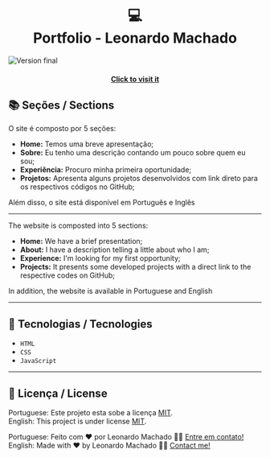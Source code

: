 <h1 align="center">💻<br>Portfolio - Leonardo Machado</h1>

![Version final](https://user-images.githubusercontent.com/74615811/186960334-fd5062cc-d383-4405-bd93-520778adc0b6.png)

<h4 align="center"><a href="https://leonardomancilha.github.io/">Click to visit it</a></h4>

## 📚 Seções / Sections

O site é composto por 5 seções:

- **Home:** Temos uma breve apresentação;
- **Sobre:** Eu tenho uma descrição contando um pouco sobre quem eu sou;
- **Experiência:** Procuro minha primeira oportunidade;
- **Projetos:** Apresenta alguns projetos desenvolvidos com link direto para os respectivos códigos no GitHub;

Além disso, o site está disponível em Português e Inglês

---

The website is composted into 5 sections:

- **Home:** We have a brief presentation;
- **About:** I have a description telling a little about who I am;
- **Experience:** I'm looking for my first opportunity;
- **Projects:** It presents some developed projects with a direct link to the respective codes on GitHub;

In addition, the website is available in Portuguese and English

---

## 💼 Tecnologias / Tecnologies
- ``HTML``
- ``CSS``
- ``JavaScript``

---


## 📝 Licença / License

Portuguese: Este projeto esta sobe a licença [MIT](./LICENSE). <br>
English: This project is under license [MIT](./LICENSE).

Portuguese: Feito com ❤️ por Leonardo Machado 👋🏽 [Entre em contato!](https://www.linkedin.com/in/leonardomancilha/) <br>
English: Made with ❤️ by Leonardo Machado 👋🏽 [Contact me!](https://www.linkedin.com/in/leonardomancilha/)
